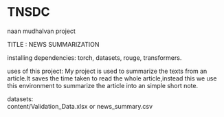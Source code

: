 # TNSDC
naan mudhalvan project

TITLE : NEWS SUMMARIZATION

installing dependencies:
   torch,
   datasets,
   rouge,
   transformers.

uses of this project:
  My project is used to summarize the texts from an article.It saves the time taken to read the whole article,instead this we use this environment to summarize the article into an simple short note.

datasets:   
content/Validation_Data.xlsx
         or
news_summary.csv         
